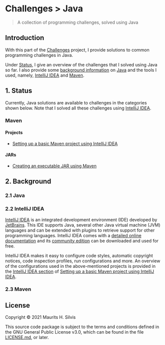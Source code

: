 # Challenges > Java

> A collection of programming challenges, solved using Java

## Introduction

With this part of the [Challenges](https://github.com/mauritssilvis/challenges) project, I provide solutions to common programming challenges in Java.

Under [Status](#1-status), I give an overview of the challenges that I solved using Java so far.
I also provide some [background information](#2-background) on [Java](#21-java) and the tools I used, namely, [IntelliJ IDEA](#22-intellij-idea) and [Maven](#23-maven).

## 1. Status

Currently, Java solutions are available to challenges in the categories shown below.
Note that I solved all these challenges using [IntelliJ IDEA](#22-intellij-idea).

### Maven

#### Projects

* [Setting up a basic Maven project using IntelliJ IDEA](basic_maven_project_intellij)

#### JARs

* [Creating an executable JAR using Maven](executable_jar_maven_intellij)

## 2. Background

### 2.1 Java

### 2.2 IntelliJ IDEA

[IntelliJ IDEA](https://www.jetbrains.com/idea/) is an integrated development environment (IDE) developed by [JetBrains](https://www.jetbrains.com/).
This IDE supports Java, several other Java virtual machine (JVM) languages and can be extended with plugins to retrieve support for other programming languages.
IntelliJ IDEA comes with a [detailed online documentation](https://www.jetbrains.com/help/idea/discover-intellij-idea.html) and its [community edition](https://www.jetbrains.com/idea/download/) can be downloaded and used for free.

IntelliJ IDEA makes it easy to configure code styles, automatic copyright notices, code inspection profiles, run configurations and more.
An overview of the configurations used in the above-mentioned projects is provided in the [IntelliJ IDEA section](basic_maven_project_intellij#13-intellij-idea) of [Setting up a basic Maven project using IntelliJ IDEA](basic_maven_project_intellij).


### 2.3 Maven

## License

Copyright © 2021 Maurits H. Silvis

This source code package is subject to the terms and conditions defined in the GNU General Public License v3.0, which can be found in the file [LICENSE.md](../LICENSE.md), or later.
